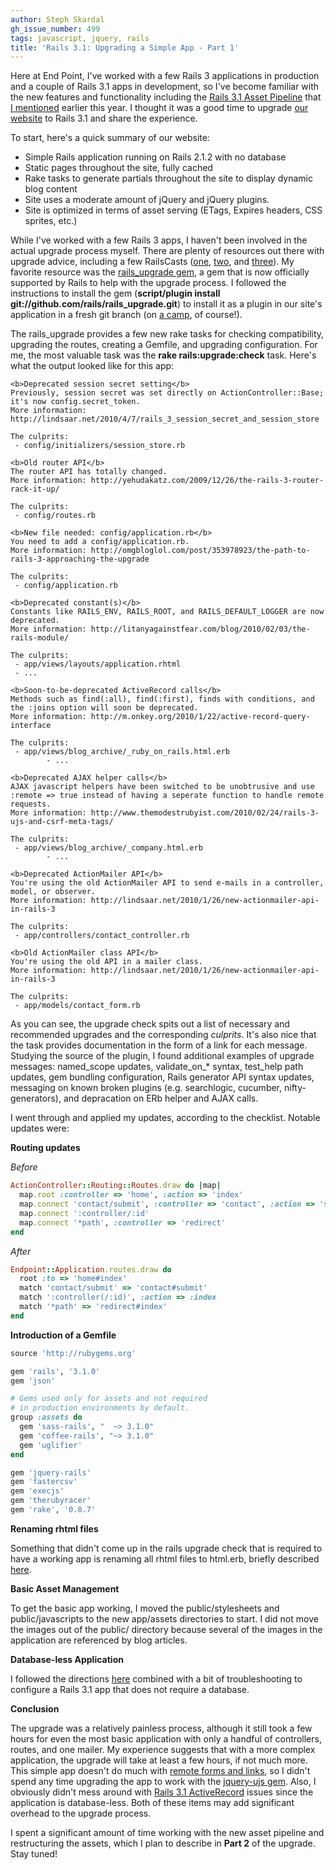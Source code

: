 ```yaml
---
author: Steph Skardal
gh_issue_number: 499
tags: javascript, jquery, rails
title: 'Rails 3.1: Upgrading a Simple App - Part 1'
---
```


Here at End Point, I've worked with a few Rails 3 applications in production and a couple of Rails 3.1 apps in development, so I've become familiar with the new features and functionality including the [Rails 3.1 Asset Pipeline](http://guides.rubyonrails.org/asset_pipeline.html) that [I mentioned](/blog/2011/05/17/rails-3-at-railsconf-2011) earlier this year. I thought it was a good time to upgrade [our website](/) to Rails 3.1 and share the experience.

To start, here's a quick summary of our website:

- Simple Rails application running on Rails 2.1.2 with no database
- Static pages throughout the site, fully cached
- Rake tasks to generate partials throughout the site to display dynamic blog content
- Site uses a moderate amount of jQuery and jQuery plugins.
- Site is optimized in terms of asset serving (ETags, Expires headers, CSS sprites, etc.)

While I've worked with a few Rails 3 apps, I haven't been involved in the actual upgrade process myself. There are plenty of resources out there with upgrade advice, including a few RailsCasts ([one](http://railscasts.com/episodes/225-upgrading-to-rails-3-part-1), [two](http://railscasts.com/episodes/226-upgrading-to-rails-3-part-2), and [three](http://railscasts.com/episodes/227-upgrading-to-rails-3-part-3)). My favorite resource was the [rails_upgrade gem](https://github.com/rails/rails_upgrade), a gem that is now officially supported by Rails to help with the upgrade process. I followed the instructions to install the gem (**script/plugin install git://github.com/rails/rails_upgrade.git**) to install it as a plugin in our site's application in a fresh git branch (on [a camp](http://www.devcamps.org/), of course!).

The rails_upgrade provides a few new rake tasks for checking compatibility, upgrading the routes, creating a Gemfile, and upgrading configuration. For me, the most valuable task was the **rake rails:upgrade:check** task. Here's what the output looked like for this app:

```nohighlight
<b>Deprecated session secret setting</b>
Previously, session secret was set directly on ActionController::Base; it's now config.secret_token.
More information: http://lindsaar.net/2010/4/7/rails_3_session_secret_and_session_store

The culprits:
 - config/initializers/session_store.rb

<b>Old router API</b>
The router API has totally changed.
More information: http://yehudakatz.com/2009/12/26/the-rails-3-router-rack-it-up/

The culprits:
 - config/routes.rb

<b>New file needed: config/application.rb</b>
You need to add a config/application.rb.
More information: http://omgbloglol.com/post/353978923/the-path-to-rails-3-approaching-the-upgrade

The culprits:
 - config/application.rb

<b>Deprecated constant(s)</b>
Constants like RAILS_ENV, RAILS_ROOT, and RAILS_DEFAULT_LOGGER are now deprecated.
More information: http://litanyagainstfear.com/blog/2010/02/03/the-rails-module/

The culprits:
 - app/views/layouts/application.rhtml
 - ...

<b>Soon-to-be-deprecated ActiveRecord calls</b>
Methods such as find(:all), find(:first), finds with conditions, and the :joins option will soon be deprecated.
More information: http://m.onkey.org/2010/1/22/active-record-query-interface

The culprits:
 - app/views/blog_archive/_ruby_on_rails.html.erb
        - ...

<b>Deprecated AJAX helper calls</b>
AJAX javascript helpers have been switched to be unobtrusive and use :remote => true instead of having a seperate function to handle remote requests.
More information: http://www.themodestrubyist.com/2010/02/24/rails-3-ujs-and-csrf-meta-tags/

The culprits:
 - app/views/blog_archive/_company.html.erb
        - ...

<b>Deprecated ActionMailer API</b>
You're using the old ActionMailer API to send e-mails in a controller, model, or observer.
More information: http://lindsaar.net/2010/1/26/new-actionmailer-api-in-rails-3

The culprits:
 - app/controllers/contact_controller.rb

<b>Old ActionMailer class API</b>
You're using the old API in a mailer class.
More information: http://lindsaar.net/2010/1/26/new-actionmailer-api-in-rails-3

The culprits:
 - app/models/contact_form.rb
```

As you can see, the upgrade check spits out a list of necessary and recommended upgrades and the corresponding *culprits*. It's also nice that the task provides documentation in the form of a link for each message. Studying the source of the plugin, I found additional examples of upgrade messages: named_scope updates, validate_on_* syntax, test_help path updates, gem bundling configuration, Rails generator API syntax updates, messaging on known broken plugins (e.g. searchlogic, cucumber, nifty-generators), and depracation on ERb helper and AJAX calls.

I went through and applied my updates, according to the checklist. Notable updates were:

**Routing updates**

*Before*

```ruby
ActionController::Routing::Routes.draw do |map|
  map.root :controller => 'home', :action => 'index'
  map.connect 'contact/submit', :controller => 'contact', :action => 'submit'
  map.connect ':controller/:id'
  map.connect '*path', :controller => 'redirect'
end
```

*After*

```ruby
Endpoint::Application.routes.draw do
  root :to => 'home#index'
  match 'contact/submit' => 'contact#submit'
  match ':controller(/:id)', :action => :index
  match '*path' => 'redirect#index'
end
```

**Introduction of a Gemfile**
```ruby
source 'http://rubygems.org'

gem 'rails', '3.1.0'
gem 'json'

# Gems used only for assets and not required
# in production environments by default.
group :assets do
  gem 'sass-rails', "  ~> 3.1.0"
  gem 'coffee-rails', "~> 3.1.0"
  gem 'uglifier'
end

gem 'jquery-rails'
gem 'fastercsv'
gem 'execjs'
gem 'therubyracer'
gem 'rake', '0.8.7'
```

**Renaming rhtml files**

Something that didn't come up in the rails upgrade check that is required to have a working app is renaming all rhtml files to html.erb, briefly described [here](http://railstips.org/blog/archives/2007/03/04/renaming-rhtml-to-erb/).

**Basic Asset Management**

To get the basic app working, I moved the public/stylesheets and public/javascripts to the new app/assets directories to start. I did not move the images out of the public/ directory because several of the images in the application are referenced by blog articles.

**Database-less Application**

I followed the directions [here](http://stackoverflow.com/questions/3954307/rails-3-how-do-i-avoid-database-altogether) combined with a bit of troubleshooting to configure a Rails 3.1 app that does not require a database.

**Conclusion**

The upgrade was a relatively painless process, although it still took a few hours for even the most basic application with only a handful of controllers, routes, and one mailer. My experience suggests that with a more complex application, the upgrade will take at least a few hours, if not much more. This simple app doesn't do much with [remote forms and links](http://www.alfajango.com/blog/rails-3-remote-links-and-forms/), so I didn't spend any time upgrading the app to work with the [jquery-ujs gem](https://github.com/rails/jquery-ujs). Also, I obviously didn't mess around with [Rails 3.1 ActiveRecord](http://guides.rubyonrails.org/3_1_release_notes.html#active-record) issues since the application is database-less. Both of these items may add significant overhead to the upgrade process.

I spent a significant amount of time working with the new asset pipeline and restructuring the assets, which I plan to describe in **Part 2** of the upgrade. Stay tuned!
